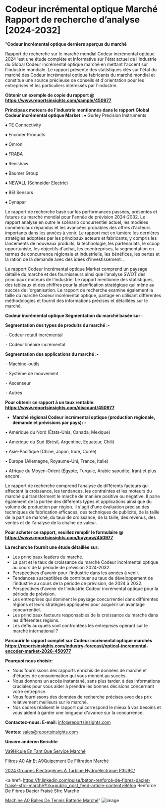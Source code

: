 # Codeur incrémental optique Marché Rapport de recherche d’analyse [2024-2032]

"<strong>Codeur incrémental optique derniers aperçus du marché</strong>

Rapport de recherche sur le marché mondial Codeur incrémental optique 2024 'est une étude complète et informative sur l'état actuel de l'industrie du Global Codeur incrémental optique marché en mettant l'accent sur l'industrie mondiale. Le rapport présente des statistiques clés sur l'état du marché des Codeur incrémental optique fabricants du marché mondial et constitue une source précieuse de conseils et d'orientation pour les entreprises et les particuliers intéressés par l'industrie.

<strong>Obtenir un exemple de copie du rapport @ <a href=https://www.reportsinsights.com/sample/450977>https://www.reportsinsights.com/sample/450977</a></strong>

<strong>Principaux moteurs de l'industrie mentionnés dans le rapport Global Codeur incrémental optique Market</strong> :
♦ Gurley Precision Instruments

♦ TE Connectivity

♦ Encoder Products

♦ Omron

♦ FRABA

♦ Renishaw

♦ Baumer Group

♦ NEWALL (Schneider Electric)

♦ BEI Sensors

♦ Dynapar

Le rapport de recherche basé sur les performances passées, présentes et futures du marché mondial pour l'année de prévision 2024-2032. Le rapport analyse en outre le scénario concurrentiel actuel, les modèles commerciaux répandus et les avancées probables des offres d'acteurs importants dans les années à venir. Le rapport met en lumière les dernières stratégies adoptées par les principaux acteurs et fabricants, y compris les lancements de nouveaux produits, la technologie, les partenariats, le scoop opportuniste, les objectifs d'achat, les coentreprises, la segmentation en termes de concurrence régionale et industrielle, les bénéfices, les pertes et la ration de la demande avec des idées d'investissement. .

Le rapport Codeur incrémental optique Market comprend un paysage détaillé du marché et des fournisseurs ainsi que l'analyse SWOT des principaux moteurs de l'industrie. Le rapport mentionne des statistiques, des tableaux et des chiffres pour la planification stratégique qui mène au succès de l'organisation. Le rapport de recherche examine également la taille du marché Codeur incrémental optique, partage en utilisant différentes méthodologies et fournit des informations précises et détaillées sur le marché.

<strong>Codeur incrémental optique Segmentation du marché basée sur :</strong>

<strong>Segmentation des types de produits du marché :-</strong>

⁃ Codeur rotatif incrémental

⁃ Codeur linéaire incrémental

<strong>Segmentation des applications du marché :-</strong>

⁃ Machine-outils

⁃ Système de mouvement

⁃ Ascenseur

⁃ Autres

<strong>Pour obtenir ce rapport à un taux rentable: <a href=https://www.reportsinsights.com/discount/450977>https://www.reportsinsights.com/discount/450977</a></strong>
<ul>
  <li><strong>Marché régional Codeur incrémental optique (production régionale, demande et prévisions par pays): -</strong></li>
</ul>
• Amérique du Nord (États-Unis, Canada, Mexique)

• Amérique du Sud (Brésil, Argentine, Equateur, Chili)

• Asie-Pacifique (Chine, Japon, Inde, Corée)

• Europe (Allemagne, Royaume-Uni, France, Italie)

• Afrique du Moyen-Orient (Égypte, Turquie, Arabie saoudite, Iran) et plus encore.

Le rapport de recherche comprend l’analyse de différents facteurs qui affectent la croissance, les tendances, les contraintes et les moteurs du marché qui transforment le marché de manière positive ou négative. Il parle également de la portée des différents types et applications ainsi que du volume de production par région. Il s'agit d'une évaluation précise des techniques de fabrication efficaces, des techniques de publicité, de la taille de la part de marché, du taux de croissance, de la taille, des revenus, des ventes et de l'analyse de la chaîne de valeur.

<strong>Pour acheter ce rapport, veuillez remplir le formulaire @   <a href=https://www.reportsinsights.com/buynow/450977>https://www.reportsinsights.com/buynow/450977</a></strong>

<strong>La recherche fournit une étude détaillée sur:</strong>
<ul>
  <li>Les principaux leaders du marché.</li>
  <li>La part et le taux de croissance du marché Codeur incrémental optique au cours de la période de prévision 2024-2032.</li>
  <li>Perspectives d'avenir pour l'industrie dans les années à venir.</li>
  <li>Tendances susceptibles de contribuer au taux de développement de l'industrie au cours de la période de prévision, de 2024 à 2032.</li>
  <li>Perspectives d'avenir de l'industrie Codeur incrémental optique pour la période de prévision.</li>
  <li>Les entreprises qui dominent le paysage concurrentiel dans différentes régions et leurs stratégies appliquées pour acquérir un avantage concurrentiel.</li>
  <li>Les principaux facteurs responsables de la croissance du marché dans les différentes régions.</li>
  <li>Les défis auxquels sont confrontées les entreprises opérant sur le marché international ?</li>
</ul>

<strong>Parcourir le rapport complet sur Codeur incrémental optique marchés <a href=https://reportsinsights.com/industry-forecast/optical-incremental-encoder-market-2026-450977>https://reportsinsights.com/industry-forecast/optical-incremental-encoder-market-2026-450977</a></strong>

<strong>Pourquoi nous choisir:</strong>
<ul>
  <li>Nous fournissons des rapports enrichis de données de marché et d'études de consommation qui vous mènent au succès.</li>
  <li>Nous donnons un accès instantané, sans plus tarder, à des informations cruciales pour vous aider à prendre les bonnes décisions concernant votre entreprise.</li>
  <li>Nous fournissons des données de recherche précises avec des prix relativement meilleurs sur le marché.</li>
  <li>Nos cadres réalisent le rapport qui correspond le mieux à vos besoins et vous aident à garder une longueur d'avance sur la concurrence.</li>
</ul>
<strong>Contactez-nous:
</strong><strong>E-mail:</strong> <a href=mailto:info@reportsinsights.com>info@reportsinsights.com</a>

<strong>Ventes</strong>: <a href=mailto:sales@reportsinsights.com>sales@reportsinsights.com</a>

<strong>Unsere anderen Berichte</strong>

<a href=https://www.linkedin.com/pulse/v%C3%A9hicule-en-tant-que-service-march%C3%A9-finances-fgmuf/>Va9Hicule En Tant Que Service Marché</a>

<a href=https://www.linkedin.com/pulse/filtres-%C3%A0-air-et-%C3%A9quipement-de-filtration-march%C3%A9-u2atc/>Filtres A0 Air Et A9Quipement De Filtration Marché</a>

<a href=https://www.linkedin.com/pulse/2024-groupes-électrogènes-à-turbine-hydroélectrique-p3u9c/>2024 Groupes Électrogènes À Turbine Hydroélectrique P3U9C/</a>

<a href=https://fr.linkedin.com/pulse/béton-renforcé-de-fibres-dacier-fraisé-sfrc-marché?trk=public_post_feed-article-content>Béton Renforcé De Fibres Dacier Fraisé Sfrc Marché</a>

<a href=https://www.linkedin.com/pulse/machine-%C3%A0-balles-de-tennis-batterie-march%C3%A9-edzff/>Machine A0 Balles De Tennis Batterie Marché</a>"
![image](https://github.com/daminid12/RItrends/assets/158430485/8d157539-550c-42ba-8715-5149d5268c09)
